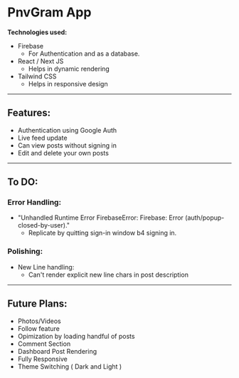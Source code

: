 # **PnvGram App**

**Technologies used:**

- Firebase
    - For Authentication and as a database.
- React / Next JS
    - Helps in dynamic rendering
- Tailwind CSS
    - Helps in responsive design


---
## **Features:**
- Authentication using Google Auth
- Live feed update
- Can view posts without signing in
- Edit and delete your own posts

---


## **To DO:**

### **Error Handling:**


- "Unhandled Runtime Error
FirebaseError: Firebase: Error (auth/popup-closed-by-user)." 
    - Replicate by quitting sign-in window b4 signing in.

### **Polishing:**

-  New Line handling:
    - Can't render explicit new line chars in post description

---

## **Future Plans:**

- Photos/Videos
- Follow feature
- Opimization by loading handful of posts
- Comment Section
- Dashboard Post Rendering
- Fully Responsive
- Theme Switching ( Dark and Light )





